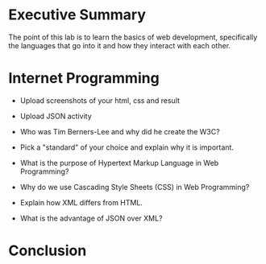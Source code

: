# Executive Summary
The point of this lab is to learn the basics of web development, specifically the languages that go into it and how they interact with each other.
# Internet Programming
* Upload screenshots of your html, css and result
* Upload JSON activity

* Who was Tim Berners-Lee and why did he create the W3C?

* Pick a "standard" of your choice and explain why it is important.

* What is the purpose of Hypertext Markup Language in Web Programming?

* Why do we use Cascading Style Sheets (CSS) in Web Programming?

* Explain how XML differs from HTML. 

* What is the advantage of JSON over XML?

# Conclusion

